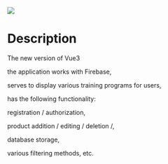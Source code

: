 <p>
 <img src="https://github.com/Mishka-Sakhelashvili/VUE3__DemoApp/blob/master/cover.jpg?raw=true" />
</p>

# Description

The new version of Vue3

the application works with Firebase,

serves to display various training programs for users, 

has the following functionality: 

registration / authorization, 

product addition / editing / deletion /, 

database storage, 

various filtering methods, etc.
